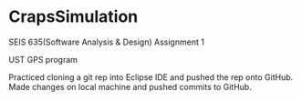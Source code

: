 # CrapsSimulation
SEIS 635(Software Analysis & Design) Assignment 1

UST GPS program

Practiced cloning a git rep into Eclipse IDE and pushed the rep onto GitHub. Made changes on local machine and pushed commits to GitHub.
